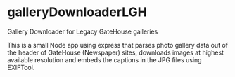# galleryDownloaderLGH
Gallery Downloader for Legacy GateHouse galleries

This is a small Node app using express that parses photo gallery data out of the header of GateHouse (Newspaper) sites, downloads 
images at highest available resolution and embeds the captions in the JPG files using EXIFTool.
